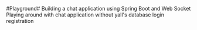 #Playground#
Building a chat application using Spring Boot and Web Socket
Playing around with chat application without yall's database login registration
